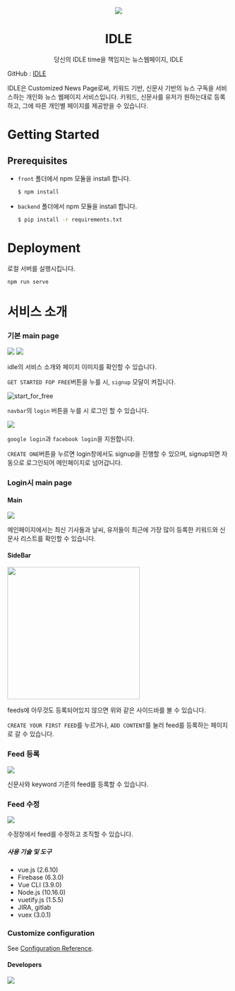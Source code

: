 <p align="center"><img src="https://user-images.githubusercontent.com/45934061/68114280-f8dd1280-ff38-11e9-8581-f43fc882fe99.png"></img></p><h1 align="center">IDLE</h1><p align="center">당신의 IDLE time을 책임지는 뉴스웹페이지, IDLE</p>

GitHub : [IDLE](<https://github.com/HSx3/webmobile_project_IDLE>)

IDLE은 Customized News Page로써, 키워드 기반, 신문사 기반의 뉴스 구독을 서비스하는 개인화 뉴스 웹페이지 서비스입니다. 키워드, 신문사를 유저가 원하는대로 등록하고, 그에 따른 개인별 페이지를 제공받을 수 있습니다.



# Getting Started

## Prerequisites

- `front` 폴더에서 npm 모듈을 install 합니다.

  ```bash
  $ npm install
  ```

- `backend` 폴더에서 npm 모듈을 install 합니다.

  ```bash
  $ pip install -r requirements.txt
  ```



# Deployment

로컬 서버를 실행시킵니다.

```
npm run serve
```



# 서비스 소개

### 기본 main page

<img src="https://user-images.githubusercontent.com/45934061/68114280-f8dd1280-ff38-11e9-8581-f43fc882fe99.png"/>
<img src="https://user-images.githubusercontent.com/45934061/68114865-689fcd00-ff3a-11e9-9da0-70eb8e0e0ca9.png"/>

idle의 서비스 소개와 페이지 이미지를 확인할 수 있습니다. 



`GET STARTED FOP FREE`버튼을 누를 시, `signup` 모달이 켜집니다.

![start_for_free](https://user-images.githubusercontent.com/45934061/68115341-8ae61a80-ff3b-11e9-8706-cd79f62e5564.gif)



`navbar`의 `login` 버튼을 누를 시 로그인 할 수 있습니다.

<img src="https://user-images.githubusercontent.com/45934061/68115525-eca68480-ff3b-11e9-8f62-9582cf45025a.gif">

`google login`과 `facebook login`을 지원합니다.

`CREATE ONE`버튼을 누르면 login창에서도 signup을 진행할 수 있으며, signup되면 자동으로 로그인되어 메인페이지로 넘어갑니다.



### Login시 main page

#### Main

<img src="https://user-images.githubusercontent.com/45934061/62856062-d8812b80-bd2e-11e9-8739-80e5f83a1658.PNG">

메인페이지에서는 최신 기사들과 날씨, 유저들이 최근에 가장 많이 등록한 키워드와 신문사 리스트를 확인할 수 있습니다.



#### SideBar

<img src="https://user-images.githubusercontent.com/45934061/68115673-43ac5980-ff3c-11e9-876e-c37d7ebfd75f.png" style="width:300px;">

feeds에 아무것도 등록되어있지 않으면 위와 같은 사이드바를 볼 수 있습니다. 

`CREATE YOUR FIRST FEED`를 누르거나, `ADD CONTENT`를 눌러 feed를 등록하는 페이지로 갈 수 있습니다.



### Feed 등록

<img src="https://user-images.githubusercontent.com/45934061/68116051-39d72600-ff3d-11e9-9b13-2553fb01f567.gif">

신문사와 keyword 기준의 feed를 등록할 수 있습니다.



### Feed 수정

<img src="https://user-images.githubusercontent.com/45934061/68116332-e5807600-ff3d-11e9-93bc-83c0d2a71ffa.gif">

수정창에서 feed를 수정하고 조직할 수 있습니다.



##### 사용 기술 및 도구

- vue.js (2.6.10)
- Firebase (6.3.0)
- Vue CLI (3.9.0)
- Node.js (10.16.0)
- vuetify.js (1.5.5)
- JIRA, gitlab
- vuex (3.0.1)



### Customize configuration

See [Configuration Reference](https://cli.vuejs.org/config/).



#### Developers

<img src="https://user-images.githubusercontent.com/45934061/68181814-fda6d280-ffdb-11e9-9431-5b6cf7331c53.png">